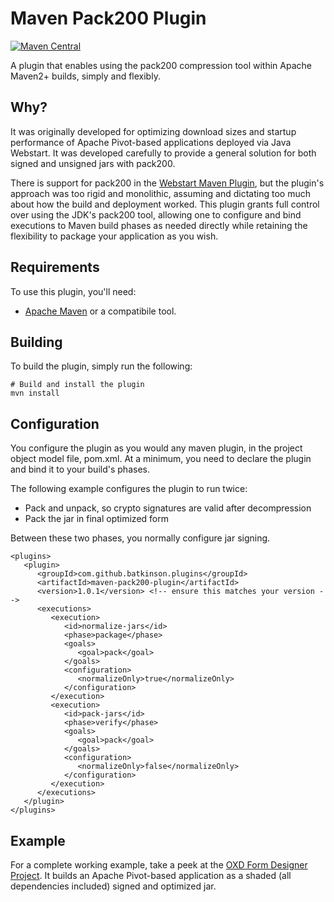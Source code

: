 # Maven Pack200 Plugin

[![Maven Central](https://maven-badges.herokuapp.com/maven-central/com.github.batkinson.plugins/maven-pack200-plugin/badge.svg?style=flat)](http://mvnrepository.com/artifact/com.github.batkinson.plugins/maven-pack200-plugin)

A plugin that enables using the pack200 compression tool within Apache
Maven2+ builds, simply and flexibly.

## Why?

It was originally developed for optimizing download sizes and startup
performance of Apache Pivot-based applications deployed via Java Webstart. It
was developed carefully to provide a general solution for both signed and
unsigned jars with pack200.

There is support for pack200 in the [Webstart Maven
Plugin](http://mojo.codehaus.org/webstart/webstart-maven-plugin/), but the
plugin's approach was too rigid and monolithic, assuming and dictating too much
about how the build and deployment worked. This plugin grants full control over
using the JDK's pack200 tool, allowing one to configure and bind executions to
Maven build phases as needed directly while retaining the flexibility to package
your application as you wish.

## Requirements

To use this plugin, you'll need:

  * [Apache Maven](http://maven.apache.org/) or a compatibile tool.

## Building

To build the plugin, simply run the following:

```
# Build and install the plugin
mvn install
```

## Configuration

You configure the plugin as you would any maven plugin, in the project object
model file, pom.xml. At a minimum, you need to declare the plugin and bind it to
your build's phases.

The following example configures the plugin to run twice:

  * Pack and unpack, so crypto signatures are valid after decompression
  * Pack the jar in final optimized form

Between these two phases, you normally configure jar signing.

```
<plugins>
   <plugin>
      <groupId>com.github.batkinson.plugins</groupId>
      <artifactId>maven-pack200-plugin</artifactId>
      <version>1.0.1</version> <!-- ensure this matches your version -->
      <executions>
         <execution>
            <id>normalize-jars</id>
            <phase>package</phase>
            <goals>
               <goal>pack</goal>
            </goals>
            <configuration>
               <normalizeOnly>true</normalizeOnly>
            </configuration>
         </execution>
         <execution>
            <id>pack-jars</id>
            <phase>verify</phase>
            <goals>
               <goal>pack</goal>
            </goals>
            <configuration>
               <normalizeOnly>false</normalizeOnly>
            </configuration>
         </execution>
      </executions>
   </plugin>
</plugins>
```

## Example

For a complete working example, take a peek at the [OXD Form
Designer
Project](https://github.com/batkinson/OXDFormDesignerMockup/blob/master/form-designer/pom.xml).
It builds an Apache Pivot-based application as a shaded (all dependencies
included) signed and optimized jar.

